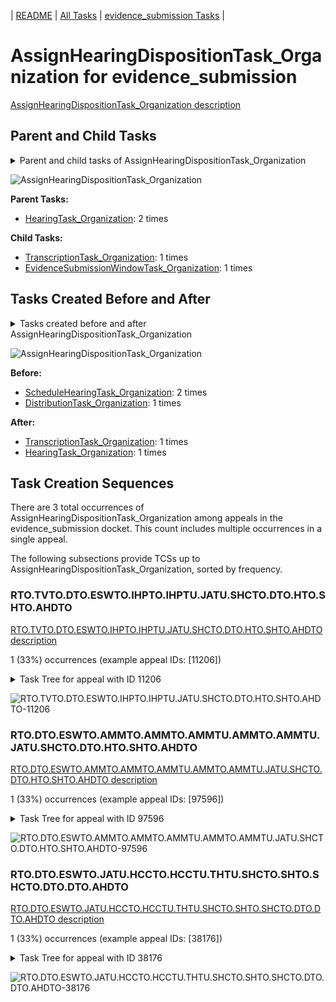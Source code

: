 <!-- DO NOT EDIT THIS FILE.  This file is autogenerated. -->
| [README](../README.md) | [All Tasks](../alltasks.md) | [evidence_submission Tasks](tasklist.md) |

# AssignHearingDispositionTask_Organization for evidence_submission

[AssignHearingDispositionTask_Organization description](../descr/AssignHearingDispositionTask_Organization.md)

## Parent and Child Tasks

<details><summary markdown='span'>Parent and child tasks of AssignHearingDispositionTask_Organization
</summary>

```
digraph G {
rankdir=LR;
node [shape=box]
"AssignHearingDispositionTask_Organization" -> "TranscriptionTask_Organization" [label=1]
"AssignHearingDispositionTask_Organization" -> "EvidenceSubmissionWindowTask_Organization" [label=1]
"HearingTask_Organization" -> "AssignHearingDispositionTask_Organization" [label=2]
}
```
</details>

![AssignHearingDispositionTask_Organization](dot/AssignHearingDispositionTask_Organization-parentchild.dot.png)

**Parent Tasks:**

   * [HearingTask_Organization](HearingTask_Organization.md): 2 times

**Child Tasks:**

   * [TranscriptionTask_Organization](TranscriptionTask_Organization.md): 1 times
   * [EvidenceSubmissionWindowTask_Organization](EvidenceSubmissionWindowTask_Organization.md): 1 times

## Tasks Created Before and After

<details><summary markdown='span'>Tasks created before and after AssignHearingDispositionTask_Organization</summary>

```
digraph G {
rankdir=LR;

"AssignHearingDispositionTask_Organization" -> "TranscriptionTask_Organization" [label=1]
"AssignHearingDispositionTask_Organization" -> "HearingTask_Organization" [label=1]
"ScheduleHearingTask_Organization" -> "AssignHearingDispositionTask_Organization" [label=2]
"DistributionTask_Organization" -> "AssignHearingDispositionTask_Organization" [label=1]
}
```
</details>

![AssignHearingDispositionTask_Organization](dot/AssignHearingDispositionTask_Organization.dot.png)

**Before:**

   * [ScheduleHearingTask_Organization](ScheduleHearingTask_Organization.md): 2 times
   * [DistributionTask_Organization](DistributionTask_Organization.md): 1 times

**After:**

   * [TranscriptionTask_Organization](TranscriptionTask_Organization.md): 1 times
   * [HearingTask_Organization](HearingTask_Organization.md): 1 times

## Task Creation Sequences

There are 3 total occurrences of AssignHearingDispositionTask_Organization among appeals in the evidence_submission docket.  This count includes multiple occurrences in a single appeal.

The following subsections provide TCSs up to AssignHearingDispositionTask_Organization, sorted by frequency.

### RTO.TVTO.DTO.ESWTO.IHPTO.IHPTU.JATU.SHCTO.DTO.HTO.SHTO.AHDTO

[RTO.TVTO.DTO.ESWTO.IHPTO.IHPTU.JATU.SHCTO.DTO.HTO.SHTO.AHDTO description](../descr/RTO.TVTO.DTO.ESWTO.IHPTO.IHPTU.JATU.SHCTO.DTO.HTO.SHTO.AHDTO.md)

1 (33%) occurrences (example appeal IDs: [11206])

<details><summary markdown='span'>Task Tree for appeal with ID 11206</summary>

```
@startuml
skinparam {
  ObjectBorderColor #555
  ObjectBorderThickness 0
  ObjectFontStyle bold
  ObjectFontSize 14
  ObjectAttributeFontColor #333
  ObjectAttributeFontSize 12
}
  object 0.RootTask #8dd3c7 {
Organization
}
  object 1.TrackVeteranTask #bebada {
Organization
}
  object 2.DistributionTask #ffffb3 {
Organization
}
  object 3.EvidenceSubmissionWindowTask #fccde5 {
Organization
}
  object 4.InformalHearingPresentationTask #fdb462 {
Organization
}
  object 5.InformalHearingPresentationTask #fdb462 {
User
}
  object 6.JudgeAssignTask #ccebc5 {
User
}
  object 7.JudgeDecisionReviewTask #d9d9d9 {
User
}
  object 8.AttorneyTask #bc80bd {
User
}
  object 9.ScheduleHearingColocatedTask #ccebc5 {
Organization
}
  object 10.DistributionTask #ffffb3 {
Organization
}
  object 11.HearingTask #fb8072 {
Organization
}
  object 12.ScheduleHearingTask #80b1d3 {
Organization
}
  object 13.HearingAdminActionVerifyAddressTask #ffed6f {
Organization
}
  object 14.AssignHearingDispositionTask #8dd3c7 {
Organization  <back:white>    </back>
}
  object 15.TranscriptionTask #fb8072 {
Organization
}
  object 16.EvidenceSubmissionWindowTask #fccde5 {
Organization
}
  object 17.EvidenceOrArgumentMailTask #ffffb3 {
Organization
}
  object 18.JudgeAssignTask #ccebc5 {
User
}
  object 19.JudgeDecisionReviewTask #d9d9d9 {
User
}
  object 20.AttorneyTask #bc80bd {
User
}
  object 21.FoiaColocatedTask #fccde5 {
Organization
}
  object 22.FoiaTask #fb8072 {
Organization
}
  object 23.FoiaTask #fb8072 {
User
}
0.RootTask -- 1.TrackVeteranTask
0.RootTask -- 2.DistributionTask
2.DistributionTask -- 3.EvidenceSubmissionWindowTask
2.DistributionTask -- 4.InformalHearingPresentationTask
4.InformalHearingPresentationTask -- 5.InformalHearingPresentationTask
0.RootTask -- 6.JudgeAssignTask
0.RootTask -- 7.JudgeDecisionReviewTask
7.JudgeDecisionReviewTask -- 8.AttorneyTask
8.AttorneyTask -- 9.ScheduleHearingColocatedTask
0.RootTask -- 10.DistributionTask
10.DistributionTask -- 11.HearingTask
11.HearingTask -- 12.ScheduleHearingTask
12.ScheduleHearingTask -- 13.HearingAdminActionVerifyAddressTask
11.HearingTask -- 14.AssignHearingDispositionTask
14.AssignHearingDispositionTask -- 15.TranscriptionTask
14.AssignHearingDispositionTask -- 16.EvidenceSubmissionWindowTask
0.RootTask -- 17.EvidenceOrArgumentMailTask
0.RootTask -- 18.JudgeAssignTask
0.RootTask -- 19.JudgeDecisionReviewTask
19.JudgeDecisionReviewTask -- 20.AttorneyTask
20.AttorneyTask -- 21.FoiaColocatedTask
21.FoiaColocatedTask -- 22.FoiaTask
22.FoiaTask -- 23.FoiaTask
@enduml
```
</details>

![RTO.TVTO.DTO.ESWTO.IHPTO.IHPTU.JATU.SHCTO.DTO.HTO.SHTO.AHDTO-11206](uml/RTO.TVTO.DTO.ESWTO.IHPTO.IHPTU.JATU.SHCTO.DTO.HTO.SHTO.AHDTO-11206.png)

### RTO.DTO.ESWTO.AMMTO.AMMTO.AMMTU.AMMTO.AMMTU.JATU.SHCTO.DTO.HTO.SHTO.AHDTO

[RTO.DTO.ESWTO.AMMTO.AMMTO.AMMTU.AMMTO.AMMTU.JATU.SHCTO.DTO.HTO.SHTO.AHDTO description](../descr/RTO.DTO.ESWTO.AMMTO.AMMTO.AMMTU.AMMTO.AMMTU.JATU.SHCTO.DTO.HTO.SHTO.AHDTO.md)

1 (33%) occurrences (example appeal IDs: [97596])

<details><summary markdown='span'>Task Tree for appeal with ID 97596</summary>

```
@startuml
skinparam {
  ObjectBorderColor #555
  ObjectBorderThickness 0
  ObjectFontStyle bold
  ObjectFontSize 14
  ObjectAttributeFontColor #333
  ObjectAttributeFontSize 12
}
  object 0.RootTask #8dd3c7 {
Organization
}
  object 1.DistributionTask #ffffb3 {
Organization
}
  object 2.EvidenceSubmissionWindowTask #fccde5 {
Organization
}
  object 3.AodMotionMailTask #d9d9d9 {
Organization
}
  object 4.AodMotionMailTask #d9d9d9 {
Organization
}
  object 5.AodMotionMailTask #d9d9d9 {
User
}
  object 6.AodMotionMailTask #d9d9d9 {
Organization
}
  object 7.AodMotionMailTask #d9d9d9 {
User
}
  object 8.AodMotionMailTask #d9d9d9 {
Organization
}
  object 9.AodMotionMailTask #d9d9d9 {
User
}
  object 10.JudgeAssignTask #ccebc5 {
User
}
  object 11.JudgeDecisionReviewTask #d9d9d9 {
User
}
  object 12.AttorneyTask #bc80bd {
User
}
  object 13.ScheduleHearingColocatedTask #ccebc5 {
Organization
}
  object 14.DistributionTask #ffffb3 {
Organization
}
  object 15.HearingTask #fb8072 {
Organization
}
  object 16.ScheduleHearingTask #80b1d3 {
Organization
}
  object 17.AssignHearingDispositionTask #8dd3c7 {
Organization  <back:white>    </back>
}
0.RootTask -- 1.DistributionTask
1.DistributionTask -- 2.EvidenceSubmissionWindowTask
0.RootTask -- 3.AodMotionMailTask
3.AodMotionMailTask -- 4.AodMotionMailTask
4.AodMotionMailTask -- 5.AodMotionMailTask
5.AodMotionMailTask -- 6.AodMotionMailTask
6.AodMotionMailTask -- 7.AodMotionMailTask
5.AodMotionMailTask -- 8.AodMotionMailTask
8.AodMotionMailTask -- 9.AodMotionMailTask
0.RootTask -- 10.JudgeAssignTask
0.RootTask -- 11.JudgeDecisionReviewTask
11.JudgeDecisionReviewTask -- 12.AttorneyTask
12.AttorneyTask -- 13.ScheduleHearingColocatedTask
0.RootTask -- 14.DistributionTask
14.DistributionTask -- 15.HearingTask
15.HearingTask -- 16.ScheduleHearingTask
15.HearingTask -- 17.AssignHearingDispositionTask
@enduml
```
</details>

![RTO.DTO.ESWTO.AMMTO.AMMTO.AMMTU.AMMTO.AMMTU.JATU.SHCTO.DTO.HTO.SHTO.AHDTO-97596](uml/RTO.DTO.ESWTO.AMMTO.AMMTO.AMMTU.AMMTO.AMMTU.JATU.SHCTO.DTO.HTO.SHTO.AHDTO-97596.png)

### RTO.DTO.ESWTO.JATU.HCCTO.HCCTU.THTU.SHCTO.SHTO.SHCTO.DTO.DTO.AHDTO

[RTO.DTO.ESWTO.JATU.HCCTO.HCCTU.THTU.SHCTO.SHTO.SHCTO.DTO.DTO.AHDTO description](../descr/RTO.DTO.ESWTO.JATU.HCCTO.HCCTU.THTU.SHCTO.SHTO.SHCTO.DTO.DTO.AHDTO.md)

1 (33%) occurrences (example appeal IDs: [38176])

<details><summary markdown='span'>Task Tree for appeal with ID 38176</summary>

```
@startuml
skinparam {
  ObjectBorderColor #555
  ObjectBorderThickness 0
  ObjectFontStyle bold
  ObjectFontSize 14
  ObjectAttributeFontColor #333
  ObjectAttributeFontSize 12
}
  object 0.RootTask #8dd3c7 {
Organization
}
  object 1.DistributionTask #ffffb3 {
Organization
}
  object 2.EvidenceSubmissionWindowTask #fccde5 {
Organization
}
  object 3.JudgeAssignTask #ccebc5 {
User
}
  object 4.JudgeDecisionReviewTask #d9d9d9 {
User
}
  object 5.AttorneyTask #bc80bd {
User
}
  object 6.HearingClarificationColocatedTask #ccebc5 {
Organization
}
  object 7.HearingClarificationColocatedTask #ccebc5 {
User
}
  object 8.TimedHoldTask #fccde5 {
User
}
  object 9.ScheduleHearingColocatedTask #ccebc5 {
Organization
}
  object 10.HearingTask #fb8072 {
Organization
}
  object 11.ScheduleHearingTask #80b1d3 {
Organization
}
  object 12.ScheduleHearingColocatedTask #ccebc5 {
Organization
}
  object 13.HearingTask #fb8072 {
Organization
}
  object 14.ScheduleHearingTask #80b1d3 {
Organization
}
  object 15.ScheduleHearingColocatedTask #ccebc5 {
Organization
}
  object 16.DistributionTask #ffffb3 {
Organization
}
  object 17.DistributionTask #ffffb3 {
Organization
}
  object 18.HearingAdminActionVerifyAddressTask #ffed6f {
Organization
}
  object 19.AssignHearingDispositionTask #8dd3c7 {
Organization  <back:white>    </back>
}
  object 20.ChangeHearingDispositionTask #d9d9d9 {
Organization
}
  object 21.HearingTask #fb8072 {
Organization
}
  object 22.ScheduleHearingTask #80b1d3 {
Organization
}
  object 23.EvidenceSubmissionWindowTask #fccde5 {
Organization
}
  object 24.JudgeAssignTask #ccebc5 {
User
}
  object 25.JudgeDecisionReviewTask #d9d9d9 {
User
}
  object 26.AttorneyTask #bc80bd {
User
}
  object 27.MissingHearingTranscriptsColocatedTask #ccebc5 {
Organization
}
  object 28.TranscriptionTask #fb8072 {
Organization
}
0.RootTask -- 1.DistributionTask
1.DistributionTask -- 2.EvidenceSubmissionWindowTask
0.RootTask -- 3.JudgeAssignTask
0.RootTask -- 4.JudgeDecisionReviewTask
4.JudgeDecisionReviewTask -- 5.AttorneyTask
5.AttorneyTask -- 6.HearingClarificationColocatedTask
6.HearingClarificationColocatedTask -- 7.HearingClarificationColocatedTask
7.HearingClarificationColocatedTask -- 8.TimedHoldTask
5.AttorneyTask -- 9.ScheduleHearingColocatedTask
16.DistributionTask -- 10.HearingTask
10.HearingTask -- 11.ScheduleHearingTask
5.AttorneyTask -- 12.ScheduleHearingColocatedTask
17.DistributionTask -- 13.HearingTask
13.HearingTask -- 14.ScheduleHearingTask
5.AttorneyTask -- 15.ScheduleHearingColocatedTask
0.RootTask -- 16.DistributionTask
0.RootTask -- 17.DistributionTask
11.ScheduleHearingTask -- 18.HearingAdminActionVerifyAddressTask
10.HearingTask -- 19.AssignHearingDispositionTask
10.HearingTask -- 20.ChangeHearingDispositionTask
16.DistributionTask -- 21.HearingTask
21.HearingTask -- 22.ScheduleHearingTask
21.HearingTask -- 23.EvidenceSubmissionWindowTask
0.RootTask -- 24.JudgeAssignTask
0.RootTask -- 25.JudgeDecisionReviewTask
25.JudgeDecisionReviewTask -- 26.AttorneyTask
26.AttorneyTask -- 27.MissingHearingTranscriptsColocatedTask
27.MissingHearingTranscriptsColocatedTask -- 28.TranscriptionTask
@enduml
```
</details>

![RTO.DTO.ESWTO.JATU.HCCTO.HCCTU.THTU.SHCTO.SHTO.SHCTO.DTO.DTO.AHDTO-38176](uml/RTO.DTO.ESWTO.JATU.HCCTO.HCCTU.THTU.SHCTO.SHTO.SHCTO.DTO.DTO.AHDTO-38176.png)

